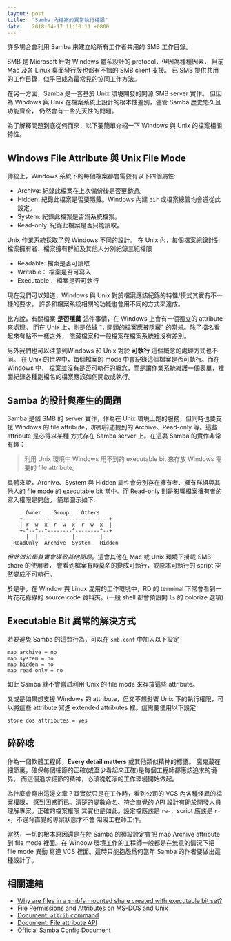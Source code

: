 ```yaml
---
layout: post
title:  "Samba 內檔案的異常執行權限"
date:   2018-04-17 11:10:11 +0800
---
```


許多場合會利用 Samba 來建立給所有工作者共用的 SMB 工作目錄。

SMB 是 Microsoft 針對 Windows 體系設計的 protocol，但因為種種因素，
目前 Mac 及各 Linux 桌面發行版也都有不錯的 SMB client 支援。
已 SMB 提供共用的工作目錄，似乎已成為最常見的協同工作方法。

在另一方面，Samba 是一套基於 Unix 環境開發的開源 SMB server 實作。
但因為 Windows 與 Unix 在檔案系統上設計的根本性差別，儘管 Samba 歷史悠久且功能齊全，
仍然會有一些先天性的問題。

為了解釋問題到底從何而來，以下要簡單介紹一下 Windows 與 Unix 的檔案相關特性。

## Windows File Attribute 與 Unix File Mode

傳統上，Windows 系統下的每個檔案都會需要有以下四個屬性:

- Archive: 紀錄此檔案在上次備份後是否更動過。
- Hidden: 紀錄此檔案是否要隱藏。Windows 內建 `dir` 或檔案總管均會遵從此設定。
- System: 紀錄此檔案是否爲系統檔案。
- Read-only: 紀錄此檔案是否只能讀取。

Unix 作業系統採取了與 Windows 不同的設計。
在 Unix 內，每個檔案紀錄針對檔案擁有者、檔案擁有群組及其他人分別紀錄三組權限

- Readable: 檔案是否可讀取
- Writable： 檔案是否可寫入
- Executable： 檔案是否可執行

現在我們可以知道，Windows 與 Unix 對於檔案應該紀錄的特性/模式其實有不一樣的要求。
許多和檔案系統相關的功能也會用不同的方式來達成。

比方說，有關檔案 **是否隱藏** 這件事情，在 Windows 上會有一個獨立的 attribute 來處理。
而在 Unix 上，則是依據 "`.` 開頭的檔案應被隱藏" 的常規。除了檔名看起來有點不一樣之外，
隱藏檔案和一般檔案在檔案系統裡沒有差別。

另外我們也可以注意到Windows 和 Unix 對於 **可執行** 這個概念的處理方式也不同。
在 Unix 的世界中，每個檔案的 mode 中會紀錄這個檔案是否可執行。而在 Windows 中，
檔案並沒有是否可執行的概念，而是讓作業系統維護一個表單，裡面紀錄各種副檔名的檔案應該如何開啟或執行。

## Samba 的設計與產生的問題

Samba 是個 SMB 的 server 實作，作為在 Unix 環境上跑的服務，但同時也要支援 Windows 的
file attribute，亦即前述提到的 Archive、Read-only 等。這些 attribute 是必得以某種
方式存在 Samba server 上。在這裏 Samba 的實作非常有趣：

> 利用 Unix 環境中 Windows 用不到的 executable bit 來存放 Windows 需要的 file attribute。

具體來說，Archive、System 與 Hidden 屬性會分別存在擁有者、擁有群組與其他人的 file mode
的 executable bit 當中。而 Read-only 則是影響檔案擁有者的寫入權限是開啟。
簡單圖示如下:

```
      Owner    Group    Others
    +----------------------------+
    | r  w  x  r  w  x  r  w  x  |
    +-^--^--^--------^--------^--+
      |  |  |        |        |
  ReadOnly  Archive  System   Hidden
```

*但此做法舉其實會導致其他問題*。這會其他在 Mac 或 Unix 環境下掛載 SMB share 的使用者，
會看到檔案有時莫名的變成可執行，或原本可執行的 script 突然變成不可執行。

於是乎，在 Window 與 Linux 混用的工作環境中，RD 的 terminal 下常會看到一片花花綠綠的
source code 資料夾。(一般 shell 都會預設開 `ls` 的 colorize 選項)

## Executable Bit 異常的解決方式

若要避免 Samba 的這類行為，可以在 `smb.conf` 中加入以下設定

```
map archive = no
map system = no
map hidden = no
map read only = no
```

如此 Samba 就不會嘗試利用 Unix 的 file mode 來存放這些 attribute。

又或是如果想支援 Windows 的 attribute，但又不想影響 Unix 下的執行權限，可以將這些
attribute 寫進 extended attributes 裡。這需要使用以下設定

```
store dos attributes = yes
```

## 碎碎唸

作為一個軟體工程師，**Every detail matters** 或其他類似精神的標語。
魔鬼蔵在細節裏，確保每個細節的正確(或至少看起來正確)是每個工程師都應該追求的境界。
而這個追求細節的精神，必須從乾淨的工作環境開始做起。

為什麼會寫出這邊文章？其實就只是在工作時，看到公司的 VCS 內各種怪異的檔案權限，
感到困惑而已。清楚的變數命名、符合直覺的 API 設計有助於開發人員理解專案。正確的檔案權限
其實也是如此。設定檔應該是 `rw-`，script 應該是 `r-x`，不違背直覺的專案狀態才不會
阻礙工程師工作。

當然，一切的根本原因還是在於 Samba 的預設設定會把 map Archive attribute 到
file mode 裡面。在 Window 環境工作的工程師一般都是在無意的情況下把 file mode 異動
寫道 VCS 裡面。這時只能抱怨爲何當年 Samba 的作者要做出這種設計了。

## 相關連結

- [Why are files in a smbfs mounted share created with executable bit set?](https://unix.stackexchange.com/questions/103415/why-are-files-in-a-smbfs-mounted-share-created-with-executable-bit-set)
- [File Permissions and Attributes on MS-DOS and Unix](http://www.oreilly.com/openbook/samba/book/ch05_03.html)
- [Document: `attrib` command](https://docs.microsoft.com/en-us/windows-server/administration/windows-commands/attrib)
- [Document: File attribute API](https://docs.microsoft.com/en-us/windows/desktop/fileio/file-attribute-constants)
- [Official Samba Config Document](https://www.samba.org/samba/docs/current/man-html/smb.conf.5.html)
